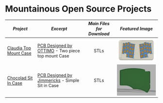 # Mountainous Open Source Projects

| *Project* | *Excerpt* | *Main Files for Download* | *Featured Image* |
| --- | --- | :---: | :---: |
| [Claudia Top Mount Case](https://github.com/drewfowler/Drew...-Open-Source-Projects/tree/main/Claudia) | [PCB Designed by OTTIMO](https://github.com/subottimale/Claudia) - Two piece top mount Case | STLs | <img src="https://github.com/drewfowler/Drew...-Open-Source-Projects/blob/main/Claudia/pics/claudia_front.png" width="350px" /> |
| [Chocolad Sit In Case](https://github.com/drewfowler/Drew...-Open-Source-Projects/tree/main/Chocolad) | [PCB Designed by Jimmericks](https://github.com/jimmerricks/chocolad) - Simple Sit in Case | STLs | <img src="https://github.com/drewfowler/Drew...-Open-Source-Projects/blob/main/Chocolad/pics/chocolad.png" width="350px" /> |


